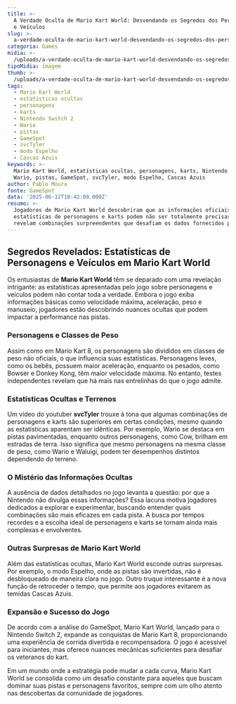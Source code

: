 ```yaml
---
title: >-
  A Verdade Oculta de Mario Kart World: Desvendando os Segredos dos Personagens
  e Veículos
slug: >-
  a-verdade-oculta-de-mario-kart-world-desvendando-os-segredos-dos-personagens-e-veculos
categoria: Games
midia: >-
  /uploads/a-verdade-oculta-de-mario-kart-world-desvendando-os-segredos-dos-personagens-e-veculos-thumb.jpg
tipoMidia: imagem
thumb: >-
  /uploads/a-verdade-oculta-de-mario-kart-world-desvendando-os-segredos-dos-personagens-e-veculos-thumb.jpg
tags:
  - Mario Kart World
  - estatísticas ocultas
  - personagens
  - karts
  - Nintendo Switch 2
  - Wario
  - pistas
  - GameSpot
  - svcTyler
  - modo Espelho
  - Cascas Azuis
keywords: >-
  Mario Kart World, estatísticas ocultas, personagens, karts, Nintendo Switch 2,
  Wario, pistas, GameSpot, svcTyler, modo Espelho, Cascas Azuis
author: Pablo Moura
fonte: GameSpot
data: '2025-06-12T18:42:00.000Z'
resumo: >-
  Jogadores de Mario Kart World descobriram que as informações oficiais sobre
  estatísticas de personagens e karts podem não ser totalmente precisas. Testes
  revelam combinações surpreendentes que desafiam os dados fornecidos pelo jogo.
---
```


## Segredos Revelados: Estatísticas de Personagens e Veículos em Mario Kart World

Os entusiastas de **Mario Kart World** têm se deparado com uma revelação intrigante: as estatísticas apresentadas pelo jogo sobre personagens e veículos podem não contar toda a verdade. Embora o jogo exiba informações básicas como velocidade máxima, aceleração, peso e manuseio, jogadores estão descobrindo nuances ocultas que podem impactar a performance nas pistas.

### Personagens e Classes de Peso

Assim como em Mario Kart 8, os personagens são divididos em classes de peso não oficiais, o que influencia suas estatísticas. Personagens leves, como os bebês, possuem maior aceleração, enquanto os pesados, como Bowser e Donkey Kong, têm maior velocidade máxima. No entanto, testes independentes revelam que há mais nas entrelinhas do que o jogo admite.

### Estatísticas Ocultas e Terrenos

Um vídeo do youtuber **svcTyler** trouxe à tona que algumas combinações de personagens e karts são superiores em certas condições, mesmo quando as estatísticas aparentam ser idênticas. Por exemplo, Wario se destaca em pistas pavimentadas, enquanto outros personagens, como Cow, brilham em estradas de terra. Isso significa que mesmo personagens na mesma classe de peso, como Wario e Waluigi, podem ter desempenhos distintos dependendo do terreno.

### O Mistério das Informações Ocultas

A ausência de dados detalhados no jogo levanta a questão: por que a Nintendo não divulga essas informações? Essa lacuna motiva jogadores dedicados a explorar e experimentar, buscando entender quais combinações são mais eficazes em cada pista. A busca por tempos recordes e a escolha ideal de personagens e karts se tornam ainda mais complexas e envolventes.

### Outras Surpresas de Mario Kart World

Além das estatísticas ocultas, Mario Kart World esconde outras surpresas. Por exemplo, o modo Espelho, onde as pistas são invertidas, não é desbloqueado de maneira clara no jogo. Outro truque interessante é a nova função de retroceder o tempo, que permite aos jogadores evitarem as temidas Cascas Azuis.

### Expansão e Sucesso do Jogo

De acordo com a análise do GameSpot, Mario Kart World, lançado para o Nintendo Switch 2, expande as conquistas de Mario Kart 8, proporcionando uma experiência de corrida divertida e recompensadora. O jogo é acessível para iniciantes, mas oferece nuances mecânicas suficientes para desafiar os veteranos do kart.

Em um mundo onde a estratégia pode mudar a cada curva, Mario Kart World se consolida como um desafio constante para aqueles que buscam dominar suas pistas e personagens favoritos, sempre com um olho atento nas descobertas da comunidade de jogadores.

